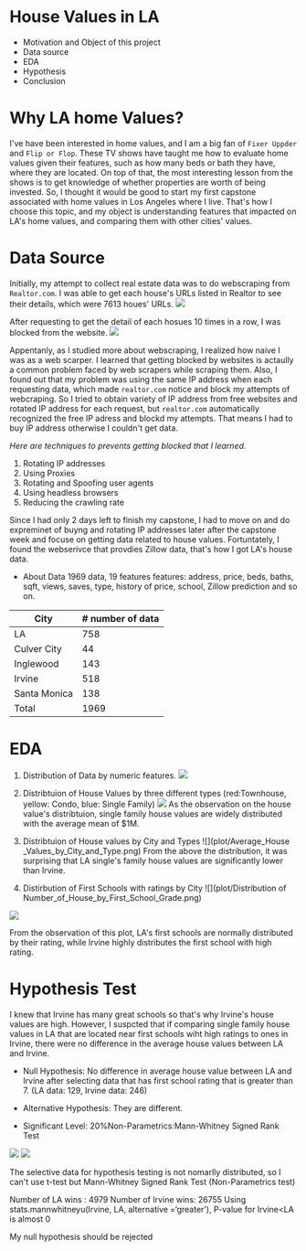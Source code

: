 # House Values in LA
- Motivation and Object of this project
- Data source
- EDA
- Hypothesis
- Conclusion

# Why LA home Values?
I've have been interested in home values, and I am a big fan of `Fixer Uppder` and `Flip or Flop`. These TV shows have taught me how to evaluate home values given their features, such as how many beds or bath they have, where they are located. On top of that, the most interesting lesson from the shows is to get knowledge of whether properties are worth of being invested. So, I thought it would be good to start my first capstone associated with home values in Los Angeles where I live. That's how I choose this topic, and my object is understanding features that impacted on LA's home values, and comparing them with other cities' values. 

# Data Source

Initially, my attempt to collect real estate data was to do webscraping from `Realtor.com`. I was able to get each house's URLs listed in Realtor to see their details, which were 7613 houes' URLs. 
![](image/house_info.png)

After requesting to get the detail of each hosues 10 times in a row, I was blocked from the website. 
![](image/urls_list.png)


Appentanly, as I studied more about webscraping, I realized how naive I was as a web scarper. I learned that getting blocked by websites is actaully a common problem faced by web scrapers while scraping them. Also, I found out that my problem was using the same IP address when each requesting data, which made `realtor.com` notice and block my attempts of webcraping. So I tried to obtain variety of IP address from free websites and rotated IP address for each request, but `realtor.com` automatically recognized the free IP adress and blockd my attempts. That means I had to buy IP address otherwise I couldn't get data.  

 *Here are techniques to prevents getting blocked that I learned.*
  1. Rotating IP addresses
  2. Using Proxies
  3. Rotating and Spoofing user agents
  4. Using headless browsers
  5. Reducing the crawling rate
  
  
 Since I had only 2 days left to finish my capstone, I had to move on and do expreminet of buyng and rotating IP addresses later after the capstone week and focuse on getting data related to house values. Fortuntately, I found the webserivce that provdies Zillow data, that's how I got LA's house data.
 
 - About Data
 1969 data, 19 features
 features: address, price, beds, baths, sqft, views, saves, type, history of price, school, Zillow prediction and so on.
 
 | City | # number of data |
 | --- | --- |
 | LA  | 758 |
 | Culver City | 44 |
 | Inglewood | 143 |
 | Irvine | 518 |
 | Santa Monica | 138 |
 | Total | 1969 |
 
 # EDA
 
 1. Distribution of Data by numeric features.
 ![](plot/Distribution_of_Data.png)
 
 2. Distribtuion of House Values by three different types
 (red:Townhouse, yellow: Condo, blue: Single Family)
![](plot/Zillow_Price_Distribution_by_House_Type.png)
As the observation on the house value's distribtuion, single family house values are widely distributed with the average mean of $1M. 

3. Distribtuion of House values by City and Types
![](plot/Average_House _Values_by_City_and_Type.png)
From the above the distribution, it was surprising that LA single's family house values are significantly lower than Irvine. 

4. Distirbution of First Schools with ratings by City
![](plot/Distribution of Number_of_House_by_First_School_Grade.png)

![](plot/first_school_distribtuion.png)

From the observation of this plot, LA's first schools are normally distributed by their rating, while Irvine highly distributes the first school with high rating.

# Hypothesis Test

I knew that Irvine has many great schools so that's why Irvine's house values are high. However, I suspcted that if comparing single family house values in LA that are located near first schools wiht high ratings to ones in Irvine, there were no difference in the average house values between LA and Irvine. 

- Null Hypothesis: No difference in average house value between LA and Irvine after selecting data that has first school rating that is greater than 7. (LA data: 129,  Irvine data: 246)

- Alternative Hypothesis: They are different.

- Significant Level: 20%Non-Parametrics:Mann-Whitney Signed Rank Test

![](plot/LA_House_Value_Distribution.png)
![](plot/Irvine_House_Value_Distribution.png)

The selective data for hypothesis testing is not nomarlly distributed, so I can't use t-test but Mann-Whitney Signed Rank Test (Non-Parametrics test)

Number of LA wins : 4979
Number of Irvine wins: 26755
Using stats.mannwhitneyu(Irvine, LA, alternative =‘greater’), P-value for Irvine<LA is almost 0

My null hypothesis should be rejected






 
 
 
 
 
  
